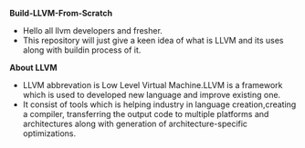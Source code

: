 **Build-LLVM-From-Scratch**
- Hello all llvm developers and fresher.
- This repository will just give a keen idea of what is LLVM and its uses along with buildin process of it.</p>

**About LLVM**
- LLVM abbrevation is Low Level Virtual Machine.LLVM is a framework which is used to developed new language and improve existing one.
- It consist of tools which is helping industry in language creation,creating a compiler, transferring the output code to multiple platforms and           architectures along with generation of architecture-specific optimizations.

